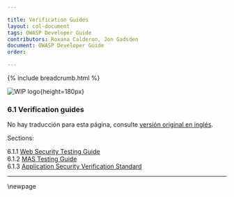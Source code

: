 ```yaml
---

title: Verification Guides
layout: col-document
tags: OWASP Developer Guide
contributors: Roxana Calderon, Jon Gadsden
document: OWASP Developer Guide
order:

---
```


{% include breadcrumb.html %}

![WIP logo](../../../assets/images/dg_wip.png "Work in progress"){height=180px}

### 6.1 Verification guides

No hay traducción para esta página, consulte [versión original en inglés][release0810].

Sections:

6.1.1 [Web Security Testing Guide](#web-security-testing-guide)  
6.1.2 [MAS Testing Guide](#mas-testing-guide)  
6.1.3 [Application Security Verification Standard](#application-security-verification-standard)  

----

[release0810]: https://github.com/OWASP/www-project-developer-guide/blob/main/release/08-verification/01-guides/toc.md

\newpage
